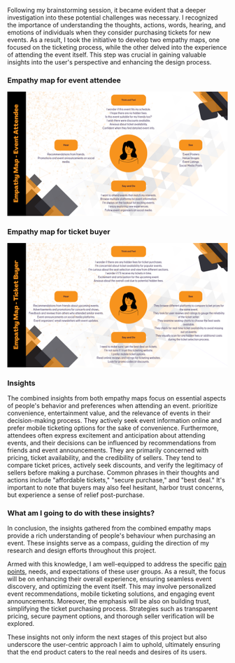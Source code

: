 <div>

<div>

<div>

<div>

<div>

<div>

<div>

<div>

<div>

<div>

<div>

Following my brainstorming session, it became evident that a deeper investigation into these potential challenges was necessary. I recognized the importance of understanding the thoughts, actions, words, hearing, and emotions of individuals when they consider purchasing tickets for new events. As a result, I took the initiative to develop two empathy maps, one focused on the ticketing process, while the other delved into the experience of attending the event itself. This step was crucial in gaining valuable insights into the user's perspective and enhancing the design process.

### Empathy map for event attendee

</div>
</div>
</div>
<div>

<div>

<div>

</div>
</div>
</div>
</div>
</div>
</div>
</div>
<div>

</div>
</div>
</div>
</div>
</div>
<div>

<div>

<div>

<div>

![Denisa_Coteanu_BerariaH_EmpathyMap_EventAttendee](uploads/17f56749c544127cc207607b7cf9117c/Denisa_Coteanu_BerariaH_EmpathyMap_EventAttendee.png)

### Empathy map for ticket buyer

![Denisa_Coteanu_BerariaH_EmpathyMap_TicketBuyer](uploads/f6e4a05d005176a98f485f5cab39de55/Denisa_Coteanu_BerariaH_EmpathyMap_TicketBuyer.png)

### Insights

<span dir="">The combined insights from both empathy maps</span> <span dir="">focus on essential aspects of people's behavior and preferences</span> when attending an event. <span dir="">prioritize convenience, entertainment value, and the relevance of events in their decision-making process. They actively seek event information online and prefer mobile ticketing options for the sake of convenience. Furthermore, attendees often express excitement and anticipation about attending events, and their decisions can be influenced by recommendations from friends and event announcements.</span> They <span dir="">are primarily concerned with pricing, ticket availability, and the credibility of sellers. They tend to compare ticket prices, actively seek discounts, and verify the legitimacy of sellers before making a purchase. Common phrases in their thoughts and actions include "affordable tickets," "secure purchase," and "best deal." It's important to note that buyers may also feel hesitant, harbor trust concerns, but experience a sense of relief post-purchase.</span>

### <span dir="">What am I going to do with these insights?</span>

<span dir="">In conclusion, the insights gathered from the combined empathy maps provide a rich understanding of people's behaviour when purchasing an event. These insights serve as a compass, guiding the direction of my research and design efforts throughout this project.</span>

<span dir="">Armed with this knowledge, I am well-equipped to address the specific [pain points](https://git.fhict.nl/I476087/internship_berariah_s5_2023/-/wikis/Brainstorm-(Develop-Phase)), needs, and expectations of these user groups. As a result, the focus will be on enhancing their overall experience, ensuring seamless event discovery, and optimizing the event itself. This may involve personalized event recommendations, mobile ticketing solutions, and engaging event announcements. Moreover, the emphasis will be also on building trust, simplifying the ticket purchasing process. Strategies such as transparent pricing, secure payment options, and thorough seller verification will be explored.</span>

<span dir="">These insights not only inform the next stages of this project but also underscore the user-centric approach I aim to uphold, ultimately ensuring that the end product caters to the real needs and desires of its users.</span>

</div>
</div>
</div>
</div>